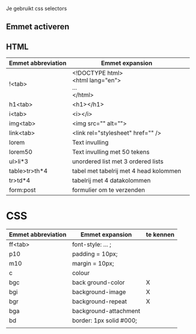 Je gebruikt css selectors

## Emmet activeren
## HTML

| Emmet abbreviation | Emmet expansion                                          |     |
| ------------------ | -------------------------------------------------------- | --- |
| !\<tab>            | \<!DOCTYPE html><br>\<html lang="en"><br>...<br>\</html> |     |
| h1\<tab>           | \<h1>\</h1>                                              |     |
| i\<tab>            | \<i>\</i>                                                |     |
| img\<tab>          | \<img src="" alt="">                                     |     |
| link\<tab>         | \<link rel="stylesheet" href="" />                       |     |
| lorem              | Text invulling                                           |     |
| lorem50            | Text invulling met 50 tekens                             |     |
| ul>li*3            | unordered list met 3 ordered lists                       |     |
| table>tr>th*4      | tabel met tabelrij met 4 head kolommen                   |     |
| tr>td*4            | tabelrij met 4 datakolommen                              |     |
| form:post          | formulier om te verzenden                                |     |

# CSS

| Emmet abbreviation | Emmet expansion         | te kennen |
| ------------------ | ----------------------- | --------- |
| ff\<tab>           | font-style: ... ;       |           |
| p10                | padding = 10px;         |           |
| m10                | margin = 10px;          |           |
| c                  | colour                  |           |
| bgc                | back ground-color       | X         |
| bgi                | background-image        | X         |
| bgr                | background-repeat       | X         |
| bga                | background-attachment   |           |
| bd                 | border: 1px solid #000; |           |
|                    |                         |           |
